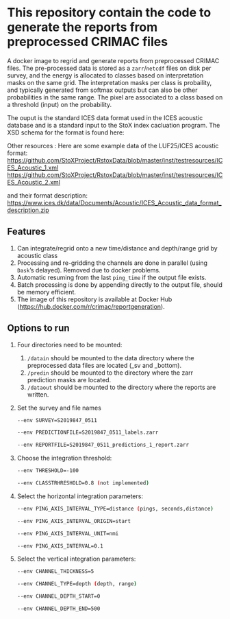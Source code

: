 # This repository contain the code to generate the reports from preprocessed CRIMAC files

A docker image to regrid and generate reports from preprocessed CRIMAC files. The pre-processed data is stored as a  `zarr`/`netcdf` files on disk per survey,
and the energy is allocated to classes based on interpretation masks on the same grid. The interpretation masks per class is probaility, and typically generated  from softmax outputs but can also be other probabilities in the same range. The pixel are associated to a class based on a threshold (input) 
on the probability.

The ouput is the standard ICES data format used in the ICES acoustic database and is a standard input to the StoX index cacluation program. The XSD schema for 
the format is found here:

Other resources :
Here are some example data of the LUF25/ICES acoustic format:
https://github.com/StoXProject/RstoxData/blob/master/inst/testresources/ICES_Acoustic_1.xml
https://github.com/StoXProject/RstoxData/blob/master/inst/testresources/ICES_Acoustic_2.xml

and their format description:
https://www.ices.dk/data/Documents/Acoustic/ICES_Acoustic_data_format_description.zip

## Features

1. Can integrate/regrid onto a new time/distance and depth/range grid by acoustic class
2. Processing and re-gridding the channels are done in parallel (using `Dask`’s delayed). Removed due to docker problems.
3. Automatic resuming from the last `ping_time` if the output file exists.
4. Batch processing is done by appending directly to the output file, should be memory efficient.
5. The image of this repository is available at Docker Hub (https://hub.docker.com/r/crimac/reportgeneration).

## Options to run

1. Four directories need to be mounted:

    1. `/datain` should be mounted to the data directory where the preprocessed data files are located (_sv and _bottom).
    2. `/predin` should be mounted to the directory where the zarr prediction masks are located.
    3. `/dataout` should be mounted to the directory where the reports are written.

2. Set the survey and file names

    ```bash
    --env SURVEY=S2019847_0511
    
    --env PREDICTIONFILE=S2019847_0511_labels.zarr

    --env REPORTFILE=S2019847_0511_predictions_1_report.zarr

    ```
 

2. Choose the integration threshold:

    ```bash
    --env THRESHOLD=-100

    --env CLASSTRHRESHOLD=0.8 (not implemented)
    
    ```

3. Select the horizontal integration parameters:

    ```bash
    --env PING_AXIS_INTERVAL_TYPE=distance (pings, seconds,distance)

    --env PING_AXIS_INTERVAL_ORIGIN=start

    --env PING_AXIS_INTERVAL_UNIT=nmi

    --env PING_AXIS_INTERVAL=0.1
    
    ```

4. Select the vertical integration parameters:

    ```bash
    --env CHANNEL_THICKNESS=5
    
    --env CHANNEL_TYPE=depth (depth, range)
    
    --env CHANNEL_DEPTH_START=0
    
    --env CHANNEL_DEPTH_END=500

    ```







